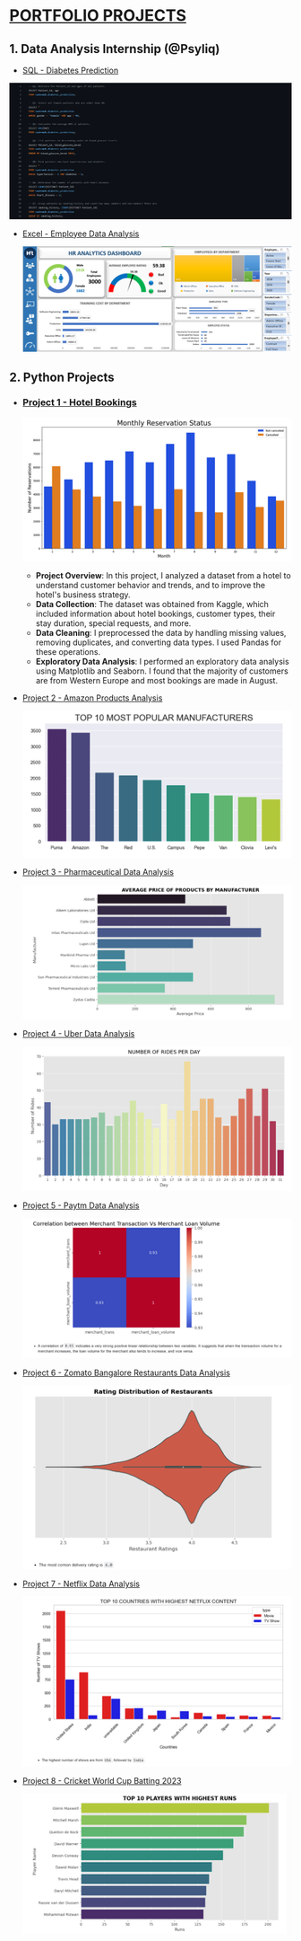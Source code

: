 # [PORTFOLIO PROJECTS](https://github.com/Nade-coder/Nadeem-s_Data_Analyst_portfolio/tree/main)

## 1. **Data Analysis Internship (@Psyliq)**
  - [SQL - Diabetes Prediction](https://github.com/Nade-coder/Nadeem-s_Data_Analyst_portfolio/tree/main/Data%20Analyst%20-%20Internship%20(Psyliq)/SQL%20-%20Diabetes%20Prediction)
    
  ![](https://github.com/Nade-coder/Nadeem-s_Data_Analyst_Portfolio/blob/main/Data%20Analyst%20-%20Internship%20(Psyliq)/SQL%20-%20Diabetes%20Prediction/sql.png?raw=true) 
    
  - [Excel - Employee Data Analysis](https://github.com/Nade-coder/Nadeem-s_Data_Analyst_portfolio/tree/main/Data%20Analyst%20-%20Internship%20(Psyliq)/Excel%20-%20Employee%20Data%20Analysis)
    
    ![](https://github.com/Nade-coder/Nadeem-s_Data_Analyst_Portfolio/blob/main/Data%20Analyst%20-%20Internship%20(Psyliq)/Excel%20-%20Employee%20Data%20Analysis/HR%20analytics%20dashboard.png?raw=true)

## 2. **Python Projects**
  - ### [Project 1 - Hotel Bookings](https://github.com/Nade-coder/Nadeem-s_Data_Analyst_portfolio/blob/main/Python%20Projects/Project%201%20-%20Hotel%20Bookings/Hotel%20Bookings.ipynb)
    
      ![](https://github.com/Nade-coder/Nadeem-s_Data_Analyst_Portfolio/blob/main/Python%20Projects/Project%201%20-%20Hotel%20Bookings/monthly%20reservation%20status.png?raw=true)
      - **Project Overview**:
        In this project, I analyzed a dataset from a hotel to understand customer behavior and trends, and to improve the hotel's business strategy.
      -  **Data Collection**:
        The dataset was obtained from Kaggle, which included information about hotel bookings, customer types, their stay duration, special requests, and more.
      - **Data Cleaning**:
        I preprocessed the data by handling missing values, removing duplicates, and converting data types. I used Pandas for these operations.
      - **Exploratory Data Analysis**:
        I performed an exploratory data analysis using Matplotlib and Seaborn. I found that the majority of customers are from Western Europe and most bookings are 
        made in August.

  - [Project 2 - Amazon Products Analysis](https://github.com/Nade-coder/Nadeem-s_Data_Analyst_portfolio/blob/main/Python%20Projects/Project%202%20-%20Amazon%20Products%20Analysis/Amazon%20Products%20Analysis.ipynb)

    ![](https://github.com/Nade-coder/Nadeem-s_Data_Analyst_Portfolio/blob/main/Python%20Projects/Project%202%20-%20Amazon%20Products%20Analysis/top%20manufacturers.png?raw=true)
    
  - [Project 3 - Pharmaceutical Data Analysis](https://github.com/Nade-coder/Nadeem-s_Data_Analyst_portfolio/blob/main/Python%20Projects/Project%203%20-%20Pharmaceutical%20Data%20Analysis/Pharmaceutical%20Data%20Analysis.ipynb)

    ![](https://github.com/Nade-coder/Nadeem-s_Data_Analyst_Portfolio/blob/main/Python%20Projects/Project%203%20-%20Pharmaceutical%20Data%20Analysis/avg%20price%20manufacturers.png?raw=true)
    
  - [Project 4 - Uber Data Analysis](https://github.com/Nade-coder/Nadeem-s_Data_Analyst_portfolio/blob/main/Python%20Projects/Project%204%20-%20Uber%20Data%20Analysis/Uber%20Data%20Analysis.ipynb)

    ![](https://github.com/Nade-coder/Nadeem-s_Data_Analyst_Portfolio/blob/main/Python%20Projects/Project%204%20-%20Uber%20Data%20Analysis/rides%20per%20day.png?raw=true)
    
  - [Project 5 - Paytm Data Analysis](https://github.com/Nade-coder/Nadeem-s_Data_Analyst_portfolio/blob/main/Python%20Projects/Project%205%20-%20Paytm%20Data%20Analysis/Paytm%20Data%20Analysis.ipynb)

    ![](https://github.com/Nade-coder/Nadeem-s_Data_Analyst_Portfolio/blob/main/Python%20Projects/Project%205%20-%20Paytm%20Data%20Analysis/transaction%20vs%20loan.png?raw=true)
    
  - [Project 6 - Zomato Bangalore Restaurants Data Analysis](https://github.com/Nade-coder/Nadeem-s_Data_Analyst_portfolio/blob/main/Python%20Projects/Project%206%20-%20Zomato%20Bangalore%20Restaurants%20Data%20Analysis/Zomato%20Data%20Analysis.ipynb)

    ![](https://github.com/Nade-coder/Nadeem-s_Data_Analyst_Portfolio/blob/main/Python%20Projects/Project%206%20-%20Zomato%20Bangalore%20Restaurants%20Data%20Analysis/delivery%20rating.png?raw=true)
    
  - [Project 7 - Netflix Data Analysis](https://github.com/Nade-coder/Nadeem-s_Data_Analyst_portfolio/blob/main/Python%20Projects/Project%207%20-%20Netflix%20Dataset%20Analysis/Netflix%20Dataset%20Analysis.ipynb)

    ![](https://github.com/Nade-coder/Nadeem-s_Data_Analyst_Portfolio/blob/main/Python%20Projects/Project%207%20-%20Netflix%20Dataset%20Analysis/Netflix%20top%20countries.png?raw=true)
    
  - [Project 8 - Cricket World Cup Batting 2023](https://github.com/Nade-coder/Nadeem-s_Data_Analyst_portfolio/blob/main/Python%20Projects/Project%208%20-%20Cricket%20WC%20Batting%202023/Cricket%20WC%20Batting%202023.ipynb)

    ![](https://github.com/Nade-coder/Nadeem-s_Data_Analyst_Portfolio/blob/main/Python%20Projects/Project%208%20-%20Cricket%20WC%20Batting%202023/highest%20runs.png?raw=true)
    
